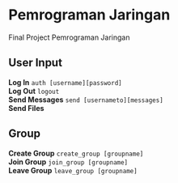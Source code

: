 # Pemrograman Jaringan
Final Project Pemrograman Jaringan

## User Input
**Log In**
`
    auth [username][password]
`  
**Log Out**
`
    logout
`  
**Send Messages**
`
    send [usernameto][messages]
`  
**Send Files**
`
`

## Group
**Create Group**
`
    create_group [groupname]
`  
**Join Group**
`
    join_group [groupname]
`  
**Leave Group**
`
    leave_group [groupname]
`  
